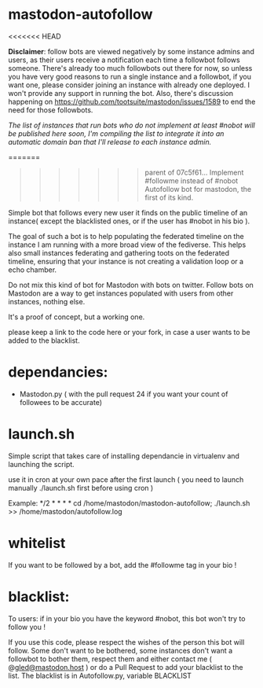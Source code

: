 # mastodon-autofollow
<<<<<<< HEAD

**Disclaimer**: follow bots are viewed negatively by some instance admins and users, as their users receive a notification each time a followbot follows someone. There's already too much followbots out there for now, so unless you have very good reasons to run a single instance and a followbot, if you want one, please consider joining an instance with already one deployed. I won't provide any support in running the bot. Also, there's discussion happening on https://github.com/tootsuite/mastodon/issues/1589 to end the need for those followbots.

_The list of instances that run bots who do not implement at least #nobot will be published here soon, I'm compiling the list to integrate it into an automatic domain ban that I'll release to each instance admin._

=======
>>>>>>> parent of 07c5f61... Implement #followme instead of #nobot
Autofollow bot for mastodon, the first of its kind.

Simple bot that follows every new user it finds on the public timeline of an instance( except the blacklisted ones, or if the user has #nobot in his bio ).

The goal of such a bot is to help populating the federated timeline on the instance I am running with a more broad view of the fediverse.
This helps also small instances federating and gathering toots on the federated timeline, ensuring that your instance is not creating a validation loop or a echo chamber.

Do not mix this kind of bot for Mastodon with bots on twitter. Follow bots on Mastodon are a way to get instances populated with users from other instances, nothing else.

It's a proof of concept, but a working one.

please keep a link to the code here or your fork, in case a user wants to be added to the blacklist.

# dependancies:
- Mastodon.py ( with the pull request 24 if you want your count of followees to be accurate)

# launch.sh
Simple script that takes care of installing dependancie in virtualenv and launching the script.

use it in cron at your own pace after the first launch ( you need to launch manually ./launch.sh first before using cron )

Example:
*/2	*	*	*	* cd /home/mastodon/mastodon-autofollow; ./launch.sh >> /home/mastodon/autofollow.log

# whitelist

If you want to be followed by a bot, add the #followme tag in your bio !

# blacklist:

To users: if in your bio you have the keyword #nobot, this bot won't try to follow you !

If you use this code, please respect the wishes of the person this bot will follow. Some don't want to be bothered, some instances don't want
a followbot to bother them, respect them and either contact me ( @gled@mastodon.host ) or do a Pull Request to add your blacklist to the list.
The blacklist is in Autofollow.py, variable BLACKLIST
